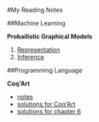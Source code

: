 #My Reading Notes

##Machine Learning

**Probailistic Graphical Models**
  1. [Representation](https://github.com/FiveEye/Notes/blob/master/ML/PGM_1_Representation.md)
  2. [Inference](https://github.com/FiveEye/Notes/blob/master/ML/PGM_2_Inference.md)

##Programming Language

**Coq'Art**
  * [notes](https://github.com/FiveEye/Notes/blob/master/PL/coq_art_note.md)
  * [solutions for Coq'Art](https://github.com/FiveEye/Notes/blob/master/PL/coq_art_exercise.md)
  * [solutions for chapter 6](https://github.com/FiveEye/Notes/blob/master/PL/coq_art_exercise_chapter6.v)
